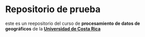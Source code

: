 # Repositorio de prueba

este es un reepositorio del curso de **procesamiento de datos de geográficos** de la [**Universidad de Costa Rica**](https://www.ucr.ac.cr/)
